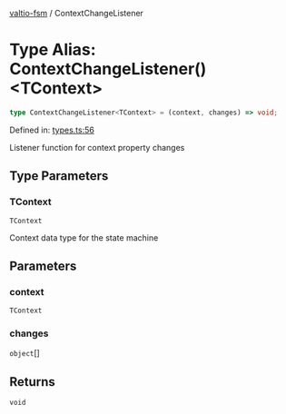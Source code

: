 [valtio-fsm](../globals.md) / ContextChangeListener

# Type Alias: ContextChangeListener()\<TContext\>

```ts
type ContextChangeListener<TContext> = (context, changes) => void;
```

Defined in: [types.ts:56](https://github.com/valtiojs/valtio-fsm/blob/e130d8462b1e3f3b9ad04f79c2f25bb6904906cd/src/types.ts#L56)

Listener function for context property changes

## Type Parameters

### TContext

`TContext`

Context data type for the state machine

## Parameters

### context

`TContext`

### changes

`object`[]

## Returns

`void`
